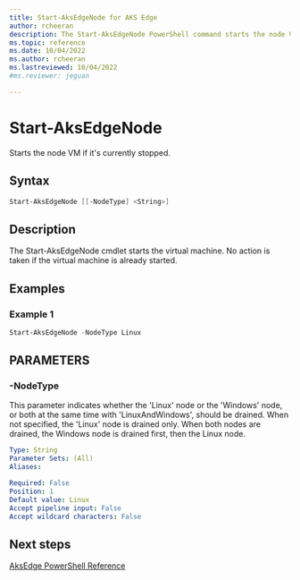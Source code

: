 ```yaml
---
title: Start-AksEdgeNode for AKS Edge
author: rcheeran
description: The Start-AksEdgeNode PowerShell command starts the node VM. 
ms.topic: reference
ms.date: 10/04/2022
ms.author: rcheeran 
ms.lastreviewed: 10/04/2022
#ms.reviewer: jeguan

---
```



# Start-AksEdgeNode

Starts the node VM if it's currently stopped.

## Syntax

```powershell
Start-AksEdgeNode [[-NodeType] <String>]
```

## Description

The Start-AksEdgeNode cmdlet starts the virtual machine.
No action is taken if the virtual machine is already started.

## Examples

### Example 1

```powershell
Start-AksEdgeNode -NodeType Linux
```

## PARAMETERS

### -NodeType

This parameter indicates whether the 'Linux' node or the 'Windows' node, or both at the same time with
'LinuxAndWindows', should be drained.
When not specified, the 'Linux' node is drained only.
When both nodes are drained, the Windows node is drained first, then the Linux node.

```yaml
Type: String
Parameter Sets: (All)
Aliases:

Required: False
Position: 1
Default value: Linux
Accept pipeline input: False
Accept wildcard characters: False
```

## Next steps

[AksEdge PowerShell Reference](./index.md)
